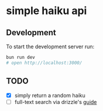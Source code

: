 # simple haiku api

## Development

To start the development server run:

```bash
bun run dev
# open http://localhost:3000/
```

## TODO

- [x] simply return a random haiku
- [ ] full-text search via drizzle's [guide](https://orm.drizzle.team/learn/guides/postgresql-full-text-search)
